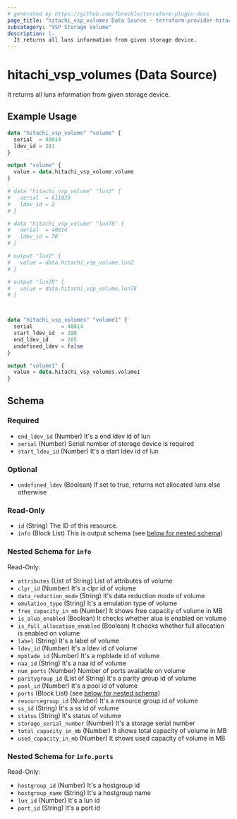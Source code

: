 ```yaml
---
# generated by https://github.com/fbreckle/terraform-plugin-docs
page_title: "hitachi_vsp_volumes Data Source - terraform-provider-hitachi"
subcategory: "VSP Storage Volume"
description: |-
  It returns all luns information from given storage device.
---
```


# hitachi_vsp_volumes (Data Source)

It returns all luns information from given storage device.

## Example Usage

```terraform
data "hitachi_vsp_volume" "volume" {
  serial  = 40014
  ldev_id = 281
}

output "volume" {
  value = data.hitachi_vsp_volume.volume
}

# data "hitachi_vsp_volume" "lun2" {
#   serial  = 611039
#   ldev_id = 2
# }

# data "hitachi_vsp_volume" "lun78" {
#   serial  = 40014
#   ldev_id = 78
# }

# output "lun2" {
#   value = data.hitachi_vsp_volume.lun2
# }

# output "lun78" {
#   value = data.hitachi_vsp_volume.lun78
# }



data "hitachi_vsp_volumes" "volume1" {
  serial         = 40014
  start_ldev_id  = 280
  end_ldev_id    = 285
  undefined_ldev = false
}

output "volume1" {
  value = data.hitachi_vsp_volumes.volume1
}
```

<!-- schema generated by tfplugindocs -->
## Schema

### Required

- `end_ldev_id` (Number) It's a end ldev id of lun
- `serial` (Number) Serial number of storage device is required
- `start_ldev_id` (Number) It's a start ldev id of lun

### Optional

- `undefined_ldev` (Boolean) If set to true, returns not allocated luns else otherwise

### Read-Only

- `id` (String) The ID of this resource.
- `info` (Block List) This is output schema (see [below for nested schema](#nestedblock--info))

<a id="nestedblock--info"></a>
### Nested Schema for `info`

Read-Only:

- `attributes` (List of String) List of attributes of volume
- `clpr_id` (Number) It's a clpr id of volume
- `data_reduction_mode` (String) It's data reduction mode of volume
- `emulation_type` (String) It's a emulation type of volume
- `free_capacity_in_mb` (Number) It shows free capacity of volume in MB
- `is_alua_enabled` (Boolean) It checks whether alua is enabled on volume
- `is_full_allocation_enabled` (Boolean) It checks whether full allocation is enabled on volume
- `label` (String) It's a label of volume
- `ldev_id` (Number) It's a ldev id of volume
- `mpblade_id` (Number) It's a mpblade id of volume
- `naa_id` (String) It's a naa id of volume
- `num_ports` (Number) Number of ports available on volume
- `paritygroup_id` (List of String) It's a parity group id of volume
- `pool_id` (Number) It's a pool id of volume
- `ports` (Block List) (see [below for nested schema](#nestedblock--info--ports))
- `resourcegroup_id` (Number) It's a resource group id of volume
- `ss_id` (String) It's a ss id of volume
- `status` (String) It's status of volume
- `storage_serial_number` (Number) It's a storage serial number
- `total_capacity_in_mb` (Number) It shows total capacity of volume in MB
- `used_capacity_in_mb` (Number) It shows used capacity of volume in MB

<a id="nestedblock--info--ports"></a>
### Nested Schema for `info.ports`

Read-Only:

- `hostgroup_id` (Number) It's a hostgroup id
- `hostgroup_name` (String) It's a hostgroup name
- `lun_id` (Number) It's a lun id
- `port_id` (String) It's a port id


